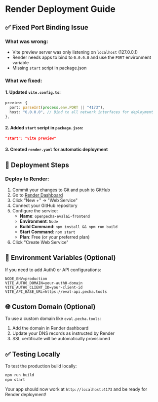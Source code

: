 # Render Deployment Guide

## ✅ Fixed Port Binding Issue

### What was wrong:
- Vite preview server was only listening on `localhost` (127.0.0.1)
- Render needs apps to bind to `0.0.0.0` and use the `PORT` environment variable
- Missing `start` script in package.json

### What we fixed:

#### 1. Updated `vite.config.ts`:
```typescript
preview: {
  port: parseInt(process.env.PORT || "4173"),
  host: "0.0.0.0", // Bind to all network interfaces for deployment
},
```

#### 2. Added `start` script in `package.json`:
```json
"start": "vite preview"
```

#### 3. Created `render.yaml` for automatic deployment

## 🚀 Deployment Steps

### Deploy to Render:
1. Commit your changes to Git and push to GitHub
2. Go to [Render Dashboard](https://dashboard.render.com/)
3. Click "New +" → "Web Service"
4. Connect your GitHub repository
5. Configure the service:
   - **Name**: `openpecha-evalai-frontend`
   - **Environment**: `Node`
   - **Build Command**: `npm install && npm run build`
   - **Start Command**: `npm start`
   - **Plan**: Free (or your preferred plan)
6. Click "Create Web Service"

## 🔧 Environment Variables (Optional)

If you need to add Auth0 or API configurations:
```
NODE_ENV=production
VITE_AUTH0_DOMAIN=your-auth0-domain
VITE_AUTH0_CLIENT_ID=your-client-id
VITE_API_BASE_URL=https://eval-api.pecha.tools
```

## 🌐 Custom Domain (Optional)

To use a custom domain like `eval.pecha.tools`:
1. Add the domain in Render dashboard
2. Update your DNS records as instructed by Render
3. SSL certificate will be automatically provisioned

## ✅ Testing Locally

To test the production build locally:
```bash
npm run build
npm start
```

Your app should now work at `http://localhost:4173` and be ready for Render deployment!